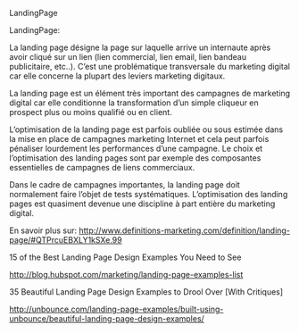 
LandingPage


LandingPage:

La landing page désigne la page sur laquelle arrive un internaute après avoir cliqué sur un lien (lien commercial, lien email, lien bandeau publicitaire, etc..). C’est une problématique transversale du marketing digital car elle concerne la plupart des leviers marketing digitaux.


La landing page est un élément très important des campagnes de marketing digital car elle conditionne la transformation d’un simple cliqueur en prospect plus ou moins qualifié ou en client.


L’optimisation de la landing page est parfois oubliée ou sous estimée dans la mise en place de campagnes marketing Internet et cela peut parfois pénaliser lourdement les performances d’une campagne. Le choix et l’optimisation des landing pages sont par exemple des composantes essentielles de campagnes de liens commerciaux.

Dans le cadre de campagnes importantes, la landing page doit normalement faire l’objet de tests systématiques. L’optimisation des landing pages est quasiment devenue une discipline à part entière du marketing digital.


En savoir plus sur: 
http://www.definitions-marketing.com/definition/landing-page/#QTPrcuEBXLY1kSXe.99


15 of the Best Landing Page Design Examples You Need to See

http://blog.hubspot.com/marketing/landing-page-examples-list


35 Beautiful Landing Page Design Examples to Drool Over [With Critiques]

http://unbounce.com/landing-page-examples/built-using-unbounce/beautiful-landing-page-design-examples/


